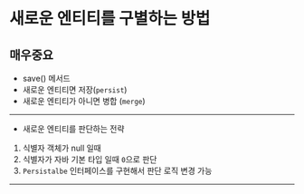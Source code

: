 # 새로운 엔티티를 구별하는 방법
## 매우중요
- save() 메서드
- 새로운 엔티티면 저장(`persist`)
- 새로운 엔티티가 아니면 병합 (`merge`)

---

- 새로운 엔티티를 판단하는 전략
1. 식별자 객체가 null 일때
2. 식별자가 자바 기본 타입 일때 `0`으로 판단
3. `Persistalbe` 인터페이스를 구현해서 판단 로직 변경 가능

---

